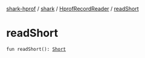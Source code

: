 [shark-hprof](../../index.md) / [shark](../index.md) / [HprofRecordReader](index.md) / [readShort](./read-short.md)

# readShort

`fun readShort(): `[`Short`](https://kotlinlang.org/api/latest/jvm/stdlib/kotlin/-short/index.html)